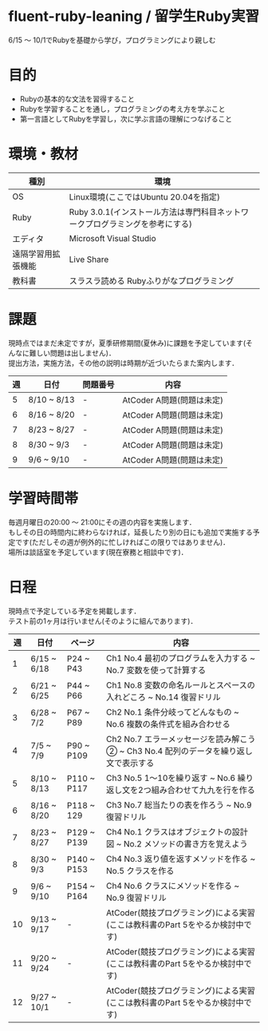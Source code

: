 # fluent-ruby-leaning / 留学生Ruby実習
6/15 〜 10/1でRubyを基礎から学び，プログラミングにより親しむ

# 目的
- Rubyの基本的な文法を習得すること
- Rubyを学習することを通し，プログラミングの考え方を学ぶこと
- 第一言語としてRubyを学習し，次に学ぶ言語の理解につなげること

# 環境・教材

|種別|環境|
|---|----|
|OS |Linux環境(ここではUbuntu 20.04を指定)|
|Ruby| Ruby 3.0.1(インストール方法は専門科目ネットワークプログラミングを参考にする)
|エディタ|Microsoft Visual Studio|
|遠隔学習用拡張機能| Live Share
|教科書|スラスラ読める Rubyふりがなプログラミング

# 課題
現時点ではまだ未定ですが，夏季研修期間(夏休み)に課題を予定しています(そんなに難しい問題は出しません)．  
提出方法，実施方法，その他の説明は時期が近づいたらまた案内します．

|週|日付|問題番号|内容|
|-|----|-------|---|
5 |8/10 ~ 8/13| - | AtCoder A問題(問題は未定)
6 |8/16 ~ 8/20| - | AtCoder A問題(問題は未定)
7 |8/23 ~ 8/27| - | AtCoder A問題(問題は未定)
8 |8/30 ~ 9/3|  - | AtCoder A問題(問題は未定)
9 |9/6 ~ 9/10|  - | AtCoder A問題(問題は未定)

# 学習時間帯
毎週月曜日の20:00 〜 21:00にその週の内容を実施します．  
もしその日の時間内に終わらなければ，延長したり別の日にも追加で実施する予定です(ただしその週が例外的に忙しければこの限りではありません)．  
場所は談話室を予定しています(現在寮務と相談中です)．

# 日程
現時点で予定している予定を掲載します．  
テスト前の1ヶ月は行いません(そのように組んであります)．

|週|日付|ページ|内容|
|-|----|-----|----|
1 |6/15 ~ 6/18| P24 ~ P43 |Ch1 No.4 最初のプログラムを入力する ~ No.7 変数を使って計算する
2 |6/21 ~ 6/25| P44 ~ P66 |Ch1 No.8 変数の命名ルールとスペースの入れどころ ~ No.14 復習ドリル
3 |6/28 ~ 7/2| P67 ~ P89 |Ch2 No.1 条件分岐ってどんなもの ~ No.6 複数の条件式を組み合わせる
4 |7/5 ~ 7/9| P90 ~ P109 |Ch2 No.7 エラーメッセージを読み解こう② ~ Ch3 No.4 配列のデータを繰り返し文で表示する
5 |8/10 ~ 8/13| P110 ~ P117| Ch3 No.5 1〜10を繰り返す ~ No.6 繰り返し文を2つ組み合わせて九九を行を作る
6 |8/16 ~ 8/20|  P118 ~ 129| Ch3 No.7 総当たりの表を作ろう ~ No.9 復習ドリル
7 |8/23 ~ 8/27| P129 ~ P139| Ch4 No.1 クラスはオブジェクトの設計図 ~ No.2 メソッドの書き方を覚えよう
8 |8/30 ~ 9/3|  P140 ~ P153| Ch4 No.3 返り値を返すメソッドを作る ~ No.5 クラスを作る
9 |9/6 ~ 9/10|  P154 ~ P164|  Ch4 No.6 クラスにメソッドを作る ~ No.9 復習ドリル
10 |9/13 ~ 9/17| - | AtCoder(競技プログラミング)による実習(ここは教科書のPart 5をやるか検討中です)
11 |9/20 ~ 9/24| - | AtCoder(競技プログラミング)による実習(ここは教科書のPart 5をやるか検討中です)
12 |9/27 ~ 10/1| - | AtCoder(競技プログラミング)による実習(ここは教科書のPart 5をやるか検討中です)
